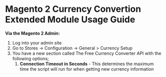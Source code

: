# Magento 2 Currency Convertion Extended Module Usage Guide

**Via the Magento 2 Admin:**
1. Log into your admin site 
1. Go to Stores -> Configuration -> General > Currency Setup
1. You have a new section called The Free Currency Converter API with the following options; 
    1. **Connection Timeout in Seconds** - This determines the maximum time the script will run for when getting new currency information

